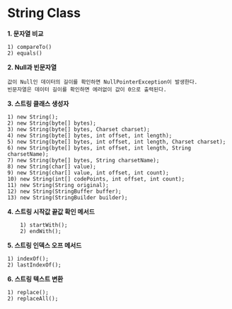 # String Class

<b>1. 문자열 비교</b>
    
    1) compareTo()
    2) equals()


<b>2. Null과 빈문자열</b>
    
    값이 Null인 데이터의 길이를 확인하면 NullPointerException이 발생한다. 
    빈문자열은 데이터 길이를 확인하면 에러없이 값이 0으로 출력된다.
<b>3. 스트링 클래스 생성자</b>
    
    1) new String();
    2) new String(byte[] bytes);
    3) new String(byte[] bytes, Charset charset);
    4) new String(byte[] bytes, int offset, int length);
    5) new String(byte[] bytes, int offset, int length, Charset charset);
    6) new String(byte[] bytes, int offset, int length, String charsetName);
    7) new String(byte[] bytes, String charsetName);
    8) new String(char[] value);
    9) new String(char[] value, int offset, int count);
    10) new String(int[] codePoints, int offset, int count);
    11) new String(String original);
    12) new String(StringBuffer buffer);
    13) new String(StringBuilder builder);

<b>4. 스트링 시작값 끝값 확인 메서드</b>
        
        1) startWith();
        2) endWith();

<b>5. 스트링 인덱스 오프 메서드</b>

    1) indexOf();
    2) lastIndexOf();

<b>6. 스트링 텍스트 변환</b>

    1) replace();
    2) replaceAll();